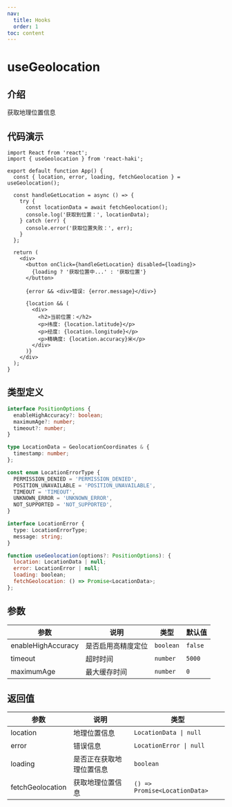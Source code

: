 ```yaml
---
nav:
  title: Hooks
  order: 1
toc: content
---
```


# useGeolocation

## 介绍

获取地理位置信息

## 代码演示

```tsx
import React from 'react';
import { useGeolocation } from 'react-haki';

export default function App() {
  const { location, error, loading, fetchGeolocation } = useGeolocation();

  const handleGetLocation = async () => {
    try {
      const locationData = await fetchGeolocation();
      console.log('获取到位置：', locationData);
    } catch (err) {
      console.error('获取位置失败：', err);
    }
  };

  return (
    <div>
      <button onClick={handleGetLocation} disabled={loading}>
        {loading ? '获取位置中...' : '获取位置'}
      </button>

      {error && <div>错误: {error.message}</div>}

      {location && (
        <div>
          <h2>当前位置：</h2>
          <p>纬度: {location.latitude}</p>
          <p>经度: {location.longitude}</p>
          <p>精确度: {location.accuracy}米</p>
        </div>
      )}
    </div>
  );
}
```

## 类型定义

```ts
interface PositionOptions {
  enableHighAccuracy?: boolean;
  maximumAge?: number;
  timeout?: number;
}

type LocationData = GeolocationCoordinates & {
  timestamp: number;
};

const enum LocationErrorType {
  PERMISSION_DENIED = 'PERMISSION_DENIED',
  POSITION_UNAVAILABLE = 'POSITION_UNAVAILABLE',
  TIMEOUT = 'TIMEOUT',
  UNKNOWN_ERROR = 'UNKNOWN_ERROR',
  NOT_SUPPORTED = 'NOT_SUPPORTED',
}

interface LocationError {
  type: LocationErrorType;
  message: string;
}
```

```js
function useGeolocation(options?: PositionOptions): {
  location: LocationData | null;
  error: LocationError | null;
  loading: boolean;
  fetchGeolocation: () => Promise<LocationData>;
};
```

## 参数

| 参数 | 说明 | 类型 | 默认值 |
| --- | --- | --- | --- |
| enableHighAccuracy | 是否启用高精度定位 | `boolean` | `false` |
| timeout | 超时时间 | `number` | `5000` |
| maximumAge | 最大缓存时间 | `number` | `0` |

## 返回值

| 参数 | 说明 | 类型 |
| --- | --- | --- |
| location | 地理位置信息 | `LocationData \| null` |
| error | 错误信息 | `LocationError \| null` |
| loading | 是否正在获取地理位置信息 | `boolean` |
| fetchGeolocation | 获取地理位置信息 | `() => Promise<LocationData>` |
